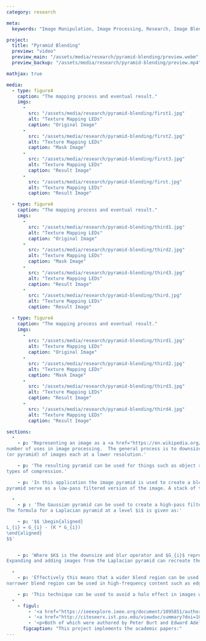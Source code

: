 ```yaml
---
category: research

meta:
  keywords: "Image Manipulation, Image Processing, Research, Image Blending, Blending"

project:
  title: "Pyramid Blending"
  preview: "video"
  preview_main: "/assets/media/research/pyramid-blending/preview.webm"
  preview_backup: "/assets/media/research/pyramid-blending/preview.mp4"

mathjax: true

media:
  - type: figure4
    caption: "The mapping process and eventual result."
    imgs:
      -
        src: "/assets/media/research/pyramid-blending/first1.jpg"
        alt: "Texture Mapping LEDs"
        caption: "Original Image"
      -
        src: "/assets/media/research/pyramid-blending/first2.jpg"
        alt: "Texture Mapping LEDs"
        caption: "Mask Image"
      -
        src: "/assets/media/research/pyramid-blending/first3.jpg"
        alt: "Texture Mapping LEDs"
        caption: "Result Image"
      -
        src: "/assets/media/research/pyramid-blending/first.jpg"
        alt: "Texture Mapping LEDs"
        caption: "Result Image"

  - type: figure4
    caption: "The mapping process and eventual result."
    imgs:
      -
        src: "/assets/media/research/pyramid-blending/third1.jpg"
        alt: "Texture Mapping LEDs"
        caption: "Original Image"
      -
        src: "/assets/media/research/pyramid-blending/third2.jpg"
        alt: "Texture Mapping LEDs"
        caption: "Mask Image"
      -
        src: "/assets/media/research/pyramid-blending/third3.jpg"
        alt: "Texture Mapping LEDs"
        caption: "Result Image"
      -
        src: "/assets/media/research/pyramid-blending/third.jpg"
        alt: "Texture Mapping LEDs"
        caption: "Result Image"

  - type: figure4
    caption: "The mapping process and eventual result."
    imgs:
      -
        src: "/assets/media/research/pyramid-blending/third1.jpg"
        alt: "Texture Mapping LEDs"
        caption: "Original Image"
      -
        src: "/assets/media/research/pyramid-blending/third2.jpg"
        alt: "Texture Mapping LEDs"
        caption: "Mask Image"
      -
        src: "/assets/media/research/pyramid-blending/third3.jpg"
        alt: "Texture Mapping LEDs"
        caption: "Result Image"
      -
        src: "/assets/media/research/pyramid-blending/third4.jpg"
        alt: "Texture Mapping LEDs"
        caption: "Result Image"

sections:
  -
    - p: 'Representing an image as a <a href="https://en.wikipedia.org/wiki/Pyramid_(image_processing)">pyramid</a> has a 
number of uses in image processing.  The general process is to downsize and blur an image multiple times creating a stack 
(or pyramid) of images each at a lower resolution.'

    - p: 'The resulting pyramid can be used for things such as object recognition at different scales and certain 
types of compression.'

    - p: 'In this application the image pyramid is used to create a blended image.  The smaller and more blurry images in the 
pyramid serve as a low-pass filtered version of the image. A stack of these forms a Gaussian pyramid.'

  -
    - p : 'The Gaussian pyramid can be used to create a high-pass filtered version of the image called a Laplacian pyramid.
The formula for a Laplacian pyramid at a level $i$ is given as:'

    - p: '$$ \begin{aligned}
L_{i} = G_{i} - (K * G_{i})
\end{aligned}
$$'


    - p: 'Where $K$ is the downsize and blur operator and $G_{i}$ represents an image from the Gaussian pyramid at level $i$.
Expanding and adding images from the Laplacian pyramid can recreate the original image with no data loss.'

  -
    - p: 'Effectively this means that a wider blend region can be used in low-frequency content and a
narrower blend region can be used in high-frequency content such as edges.'

    - p: 'This technique can be used to avoid a halo effect in images which make blend regions more noticeable.'
  -
    - figul:
        - '<a href="https://ieeexplore.ieee.org/document/1095851/authors#authors">The Laplacian Pyramid as a Compact Image Code</a>'
        - '<a href="http://citeseerx.ist.psu.edu/viewdoc/summary?doi=10.1.1.56.690">A Multiresolution Spline With Application to Image Mosaics</a>'
        - '<p>Both of which were authored by Peter Burt and Edward Adelson</p>'
      figcaption: "This project implements the academic papers:"
---
```


